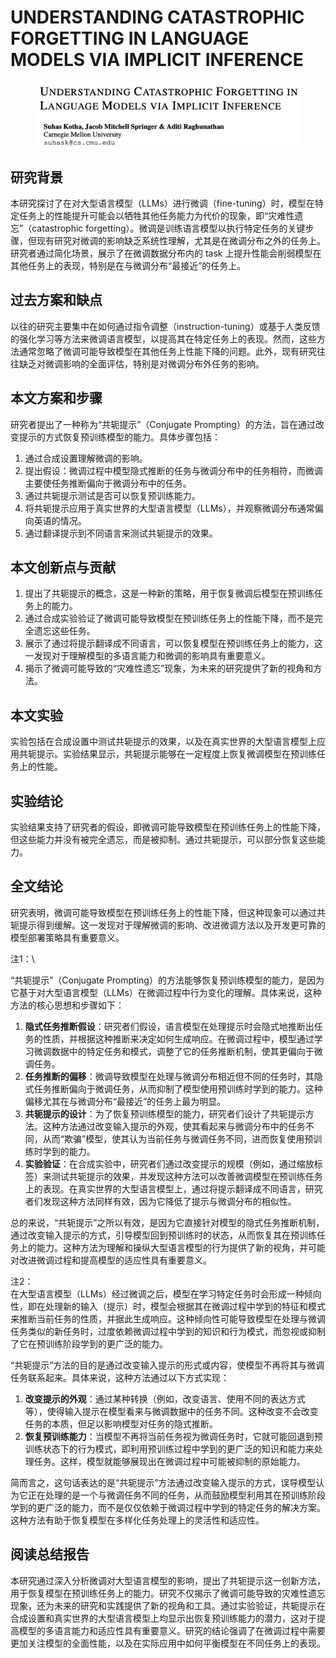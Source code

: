 # UNDERSTANDING CATASTROPHIC FORGETTING IN LANGUAGE MODELS VIA IMPLICIT INFERENCE

<figure><img src="../.gitbook/assets/image (3) (1) (1) (1) (1) (1) (1) (1) (1) (1).png" alt=""><figcaption></figcaption></figure>

## 研究背景

本研究探讨了在对大型语言模型（LLMs）进行微调（fine-tuning）时，模型在特定任务上的性能提升可能会以牺牲其他任务能力为代价的现象，即“灾难性遗忘”（catastrophic forgetting）。微调是训练语言模型以执行特定任务的关键步骤，但现有研究对微调的影响缺乏系统性理解，尤其是在微调分布之外的任务上。研究者通过简化场景，展示了在微调数据分布内的 task 上提升性能会削弱模型在其他任务上的表现，特别是在与微调分布“最接近”的任务上。

## 过去方案和缺点

以往的研究主要集中在如何通过指令调整（instruction-tuning）或基于人类反馈的强化学习等方法来微调语言模型，以提高其在特定任务上的表现。然而，这些方法通常忽略了微调可能导致模型在其他任务上性能下降的问题。此外，现有研究往往缺乏对微调影响的全面评估，特别是对微调分布外任务的影响。

## 本文方案和步骤

研究者提出了一种称为“共轭提示”（Conjugate Prompting）的方法，旨在通过改变提示的方式恢复预训练模型的能力。具体步骤包括：

1. 通过合成设置理解微调的影响。
2. 提出假设：微调过程中模型隐式推断的任务与微调分布中的任务相符，而微调主要使任务推断偏向于微调分布中的任务。
3. 通过共轭提示测试是否可以恢复预训练能力。
4. 将共轭提示应用于真实世界的大型语言模型（LLMs），并观察微调分布通常偏向英语的情况。
5. 通过翻译提示到不同语言来测试共轭提示的效果。

## 本文创新点与贡献

1. 提出了共轭提示的概念，这是一种新的策略，用于恢复微调后模型在预训练任务上的能力。
2. 通过合成实验验证了微调可能导致模型在预训练任务上的性能下降，而不是完全遗忘这些任务。
3. 展示了通过将提示翻译成不同语言，可以恢复模型在预训练任务上的能力，这一发现对于理解模型的多语言能力和微调的影响具有重要意义。
4. 揭示了微调可能导致的“灾难性遗忘”现象，为未来的研究提供了新的视角和方法。

## 本文实验

实验包括在合成设置中测试共轭提示的效果，以及在真实世界的大型语言模型上应用共轭提示。实验结果显示，共轭提示能够在一定程度上恢复微调模型在预训练任务上的性能。

## 实验结论

实验结果支持了研究者的假设，即微调可能导致模型在预训练任务上的性能下降，但这些能力并没有被完全遗忘，而是被抑制。通过共轭提示，可以部分恢复这些能力。

## 全文结论

研究表明，微调可能导致模型在预训练任务上的性能下降，但这种现象可以通过共轭提示得到缓解。这一发现对于理解微调的影响、改进微调方法以及开发更可靠的模型部署策略具有重要意义。



注1：\


“共轭提示”（Conjugate Prompting）的方法能够恢复预训练模型的能力，是因为它基于对大型语言模型（LLMs）在微调过程中行为变化的理解。具体来说，这种方法的核心思想和步骤如下：

1. **隐式任务推断假设**：研究者们假设，语言模型在处理提示时会隐式地推断出任务的性质，并根据这种推断来决定如何生成响应。在微调过程中，模型通过学习微调数据中的特定任务和模式，调整了它的任务推断机制，使其更偏向于微调任务。
2. **任务推断的偏移**：微调导致模型在处理与微调分布相近但不同的任务时，其隐式任务推断偏向于微调任务，从而抑制了模型使用预训练时学到的能力。这种偏移尤其在与微调分布“最接近”的任务上最为明显。
3. **共轭提示的设计**：为了恢复预训练模型的能力，研究者们设计了共轭提示方法。这种方法通过改变输入提示的外观，使其看起来与微调分布中的任务不同，从而“欺骗”模型，使其认为当前任务与微调任务不同，进而恢复使用预训练时学到的能力。
4. **实验验证**：在合成实验中，研究者们通过改变提示的规模（例如，通过缩放标签）来测试共轭提示的效果，并发现这种方法可以改善微调模型在预训练任务上的表现。在真实世界的大型语言模型上，通过将提示翻译成不同语言，研究者们发现这种方法同样有效，因为它降低了提示与微调分布的相似性。

总的来说，“共轭提示”之所以有效，是因为它直接针对模型的隐式任务推断机制，通过改变输入提示的方式，引导模型回到预训练时的状态，从而恢复其在预训练任务上的能力。这种方法为理解和操纵大型语言模型的行为提供了新的视角，并可能对改进微调过程和提高模型的适应性具有重要意义。



注2：\
在大型语言模型（LLMs）经过微调之后，模型在学习特定任务时会形成一种倾向性，即在处理新的输入（提示）时，模型会根据其在微调过程中学到的特征和模式来推断当前任务的性质，并据此生成响应。这种倾向性可能导致模型在处理与微调任务类似的新任务时，过度依赖微调过程中学到的知识和行为模式，而忽视或抑制了它在预训练阶段学到的更广泛的能力。

“共轭提示”方法的目的是通过改变输入提示的形式或内容，使模型不再将其与微调任务联系起来。具体来说，这种方法通过以下方式实现：

1. **改变提示的外观**：通过某种转换（例如，改变语言、使用不同的表达方式等），使得输入提示在模型看来与微调数据中的任务不同。这种改变不会改变任务的本质，但足以影响模型对任务的隐式推断。
2. **恢复预训练能力**：当模型不再将当前任务视为微调任务时，它就可能回退到预训练状态下的行为模式，即利用预训练过程中学到的更广泛的知识和能力来处理任务。这样，模型就能够展现出在微调过程中可能被抑制的原始能力。

简而言之，这句话表达的是“共轭提示”方法通过改变输入提示的方式，误导模型认为它正在处理的是一个与微调任务不同的任务，从而鼓励模型利用其在预训练阶段学到的更广泛的能力，而不是仅仅依赖于微调过程中学到的特定任务的解决方案。这种方法有助于恢复模型在多样化任务处理上的灵活性和适应性。

## 阅读总结报告

本研究通过深入分析微调对大型语言模型的影响，提出了共轭提示这一创新方法，用于恢复模型在预训练任务上的能力。研究不仅揭示了微调可能导致的灾难性遗忘现象，还为未来的研究和实践提供了新的视角和工具。通过实验验证，共轭提示在合成设置和真实世界的大型语言模型上均显示出恢复预训练能力的潜力，这对于提高模型的多语言能力和适应性具有重要意义。研究的结论强调了在微调过程中需要更加关注模型的全面性能，以及在实际应用中如何平衡模型在不同任务上的表现。
